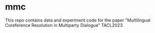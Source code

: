 # mmc
This repo contains data and experiment code for the paper "Multilingual Coreference Resolution in Multiparty Dialogue" TACL2023
